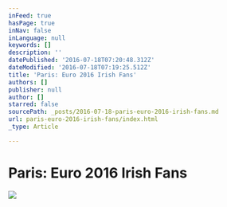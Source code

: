 ```yaml
---
inFeed: true
hasPage: true
inNav: false
inLanguage: null
keywords: []
description: ''
datePublished: '2016-07-18T07:20:48.312Z'
dateModified: '2016-07-18T07:19:25.512Z'
title: 'Paris: Euro 2016 Irish Fans'
authors: []
publisher: null
author: []
starred: false
sourcePath: _posts/2016-07-18-paris-euro-2016-irish-fans.md
url: paris-euro-2016-irish-fans/index.html
_type: Article

---
```

# Paris: Euro 2016 Irish Fans
![](https://the-grid-user-content.s3-us-west-2.amazonaws.com/171e930a-0280-4682-9c69-b6af470c17aa.jpg)